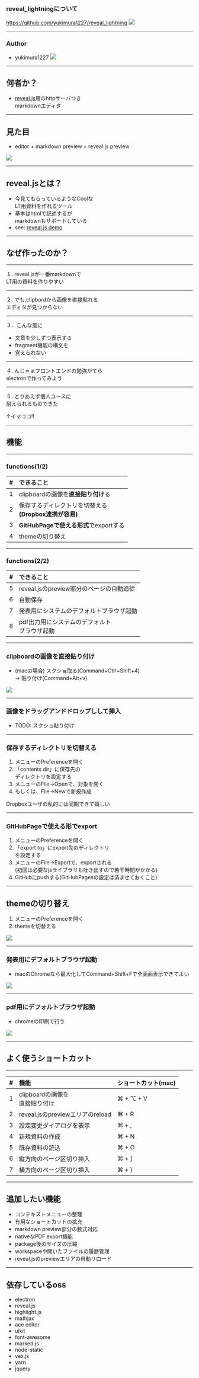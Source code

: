 ### reveal_lightningについて

https://github.com/yukimura1227/reveal_lightning
![](reveal_lightning_work/about_reveal_rightning/1516283310742.png)
<!-- .element: style="width: 50%" -->

---

### Author

- yukimura1227
![](reveal_lightning_work/about_reveal_rightning/xKb_JO9V_400x400.jpg)
<!-- .element: style="width: 100%" -->


----------

## 何者か？

- [reveal.js](https://github.com/hakimel/reveal.js)用のhttpサーバつき  
markdownエディタ

---

## 見た目
- editor + markdown preview + reveal.js preview

![](reveal_lightning_work/about_reveal_rightning/1516353538281.png)
<!-- .element: style="width: 70%" -->

---

## reveal.jsとは？

- 今見てもらっているようなCoolな  
LT用資料を作れるツール
- 基本はhtmlで記述するが  
markdownもサポートしている
- see: [reveal.js demo](https://revealjs.com)

----------

## なぜ作ったのか？

---

１. reveal.jsが一番markdownで  
  LT用の資料を作りやすい

---

２. でも,clipbordから画像を直接貼れる  
エディタが見つからない

---

３．こんな風に
- 文章を少しずつ表示する<!-- .element: class="fragment" -->
- fragment機能の構文を<!-- .element: class="fragment" -->
- 覚えられない<!-- .element: class="fragment" -->

---

４. んじゃぁフロントエンドの勉強がてら  
electronで作ってみよう

---

５. とりあえず個人ユースに  
耐えられるものできた  

↑イマココ!!
<!-- .element: class="fragment grow" -->

----------

## 機能

---

### functions(1/2)

|#|できること|
|:---|:---|
|1|clipboardの画像を<b>直接貼り付け</b>る|
|2|保存するディレクトリを切替える<br/><b>(Dropbox連携が容易)</b>|
|3|<b>GitHubPageで使える形式</b>でexportする|
|4|themeの切り替え|

---

### functions(2/2)

|#|できること|
|:---|:---|
|5|reveal.jsのpreview部分のページの自動追従|
|6|自動保存|
|7|発表用にシステムのデフォルトブラウザ起動|
|8|pdf出力用にシステムのデフォルト<br/>ブラウザ起動|

---

### clipboardの画像を直接貼り付け
- (macの場合) スクショ取る(Command+Ctrl+Shift+4)  
-> 貼り付け(Command+Alt+v)

![](reveal_lightning_work/about_reveal_rightning/image_paste.gif)

---

### 画像をドラッグアンドドロップしして挿入

- TODO: スクショ貼り付け

---

### 保存するディレクトリを切替える
1. メニューのPreferenceを開く
1. 「contents dir」に保存先の  
ディレクトリを設定する
1. メニューのFile->Openで、対象を開く
1. もしくは、File->Newで新規作成

Dropboxユーザの私的には同期できて嬉しい<!-- .element: class="fragment grow" -->

---

### GitHubPageで使える形でexport
1. メニューのPreferenceを開く
1. 「export to」にexport先のディレクトリ  
を設定する
1. メニューのFile->Exportで、exportされる  
(初回は必要なjsライブラリも吐き出すので若干時間がかかる)
1. GitHubにpushする(GitHubPagesの設定は済ませておくこと)

---

## themeの切り替え
1. メニューのPreferenceを開く
1. themeを切替える

![](reveal_lightning_work/about_reveal_rightning/change_theme.gif)
<!-- .element: style="width: 55%" -->

---

### 発表用にデフォルトブラウザ起動
- macのChromeなら最大化してCommand+Shift+Fで全画面表示できてよい

![](reveal_lightning_work/about_reveal_rightning/open_browser.gif)
<!-- .element: style="width: 70%" -->

---

### pdf用にデフォルトブラウザ起動
- chromeの印刷で行う

![](reveal_lightning_work/about_reveal_rightning/open_browser_for_pdf.gif)
<!-- .element: style="width: 80%" -->

----------

## よく使うショートカット

---

|#|機能|ショートカット(mac)
|:---|:---|:---|
|1|clipboardの画像を<br/>直接貼り付け|⌘ + ⌥ + V|
|2|reveal.jsのpreviewエリアのreload|⌘ + R|
|3|設定変更ダイアログを表示|⌘ + ,|
|4|新規資料の作成|⌘ + N|
|5|既存資料の読込|⌘ + O|
|6|縦方向のページ区切り挿入|⌘ + ]|
|7|横方向のページ区切り挿入|⌘ + }|

----------

## 追加したい機能

- コンテキストメニューの整理
- 有用なショートカットの拡充
- markdown preview部分の数式対応
- nativeなPDF export機能
- package後のサイズの圧縮
- workspaceや開いたファイルの履歴管理
- reveal.jsのpreviewエリアの自動リロード

----------

## 依存しているoss
- electron
- reveal.js
- highlight.js
- mathjax
- ace editor
- uikit
- font-awesome
- marked.js
- node-static
- vex.js
- yarn
- jquery
